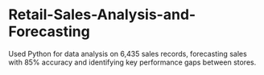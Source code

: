 # Retail-Sales-Analysis-and-Forecasting
Used Python for data analysis on 6,435 sales records, forecasting sales with 85% accuracy and  identifying key performance gaps between stores.

